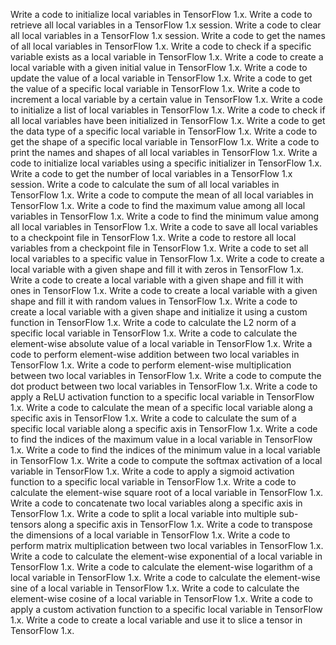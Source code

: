 
Write a code to initialize local variables in TensorFlow 1.x.
Write a code to retrieve all local variables in a TensorFlow 1.x session.
Write a code to clear all local variables in a TensorFlow 1.x session.
Write a code to get the names of all local variables in TensorFlow 1.x.
Write a code to check if a specific variable exists as a local variable in TensorFlow 1.x.
Write a code to create a local variable with a given initial value in TensorFlow 1.x.
Write a code to update the value of a local variable in TensorFlow 1.x.
Write a code to get the value of a specific local variable in TensorFlow 1.x.
Write a code to increment a local variable by a certain value in TensorFlow 1.x.
Write a code to initialize a list of local variables in TensorFlow 1.x.
Write a code to check if all local variables have been initialized in TensorFlow 1.x.
Write a code to get the data type of a specific local variable in TensorFlow 1.x.
Write a code to get the shape of a specific local variable in TensorFlow 1.x.
Write a code to print the names and shapes of all local variables in TensorFlow 1.x.
Write a code to initialize local variables using a specific initializer in TensorFlow 1.x.
Write a code to get the number of local variables in a TensorFlow 1.x session.
Write a code to calculate the sum of all local variables in TensorFlow 1.x.
Write a code to compute the mean of all local variables in TensorFlow 1.x.
Write a code to find the maximum value among all local variables in TensorFlow 1.x.
Write a code to find the minimum value among all local variables in TensorFlow 1.x.
Write a code to save all local variables to a checkpoint file in TensorFlow 1.x.
Write a code to restore all local variables from a checkpoint file in TensorFlow 1.x.
Write a code to set all local variables to a specific value in TensorFlow 1.x.
Write a code to create a local variable with a given shape and fill it with zeros in TensorFlow 1.x.
Write a code to create a local variable with a given shape and fill it with ones in TensorFlow 1.x.
Write a code to create a local variable with a given shape and fill it with random values in TensorFlow 1.x.
Write a code to create a local variable with a given shape and initialize it using a custom function in TensorFlow 1.x.
Write a code to calculate the L2 norm of a specific local variable in TensorFlow 1.x.
Write a code to calculate the element-wise absolute value of a local variable in TensorFlow 1.x.
Write a code to perform element-wise addition between two local variables in TensorFlow 1.x.
Write a code to perform element-wise multiplication between two local variables in TensorFlow 1.x.
Write a code to compute the dot product between two local variables in TensorFlow 1.x.
Write a code to apply a ReLU activation function to a specific local variable in TensorFlow 1.x.
Write a code to calculate the mean of a specific local variable along a specific axis in TensorFlow 1.x.
Write a code to calculate the sum of a specific local variable along a specific axis in TensorFlow 1.x.
Write a code to find the indices of the maximum value in a local variable in TensorFlow 1.x.
Write a code to find the indices of the minimum value in a local variable in TensorFlow 1.x.
Write a code to compute the softmax activation of a local variable in TensorFlow 1.x.
Write a code to apply a sigmoid activation function to a specific local variable in TensorFlow 1.x.
Write a code to calculate the element-wise square root of a local variable in TensorFlow 1.x.
Write a code to concatenate two local variables along a specific axis in TensorFlow 1.x.
Write a code to split a local variable into multiple sub-tensors along a specific axis in TensorFlow 1.x.
Write a code to transpose the dimensions of a local variable in TensorFlow 1.x.
Write a code to perform matrix multiplication between two local variables in TensorFlow 1.x.
Write a code to calculate the element-wise exponential of a local variable in TensorFlow 1.x.
Write a code to calculate the element-wise logarithm of a local variable in TensorFlow 1.x.
Write a code to calculate the element-wise sine of a local variable in TensorFlow 1.x.
Write a code to calculate the element-wise cosine of a local variable in TensorFlow 1.x.
Write a code to apply a custom activation function to a specific local variable in TensorFlow 1.x.
Write a code to create a local variable and use it to slice a tensor in TensorFlow 1.x.